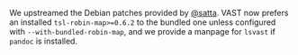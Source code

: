 We upstreamed the Debian patches provided by [@satta](https://github.com/satta).
VAST now prefers an installed `tsl-robin-map>=0.6.2` to the bundled one unless
configured with `--with-bundled-robin-map`, and we provide a manpage for
`lsvast` if `pandoc` is installed.
